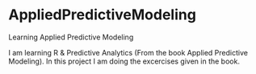 AppliedPredictiveModeling
=========================

Learning Applied Predictive Modeling

I am learning R & Predictive Analytics (From the book Applied Predictive Modeling).
In this project I am doing the excercises given in the book.
